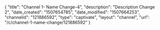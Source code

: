 {
    "title": "Channel 1- Name Change-4",
    "description": "Description Change 2",
    "date_created": "1507654785",
    "date_modified": "1507664253",
    "channelid": "121886592",
    "type": "captivate",
    "layout": "channel",
    "url": "\/c\/channel-1-name-change\/121886592"
}